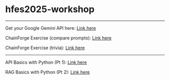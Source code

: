 # hfes2025-workshop
------
Get your Google Gemini API here: [Link here](https://console.cloud.google.com/apis/)

ChainForge Exercise (compare prompts): [Link here](https://chainforge.ai/play/?f=3dw2h6x2ydq80)

ChainForge Exercise (trivia): [Link here](https://chainforge.ai/play/?f=1p56udks6y0xu)

------
API Basics with Python (Pt 1): [Link here](https://colab.research.google.com/drive/15R-hkuZQtyla96ZuuMvOWrjNND9ASDoO?usp=sharing)

RAG Basics with Python (Pt 2): [Link here](https://colab.research.google.com/drive/1yca6WHGDih-diuSzVirehRrZMqgNnvj9?usp=sharing)
